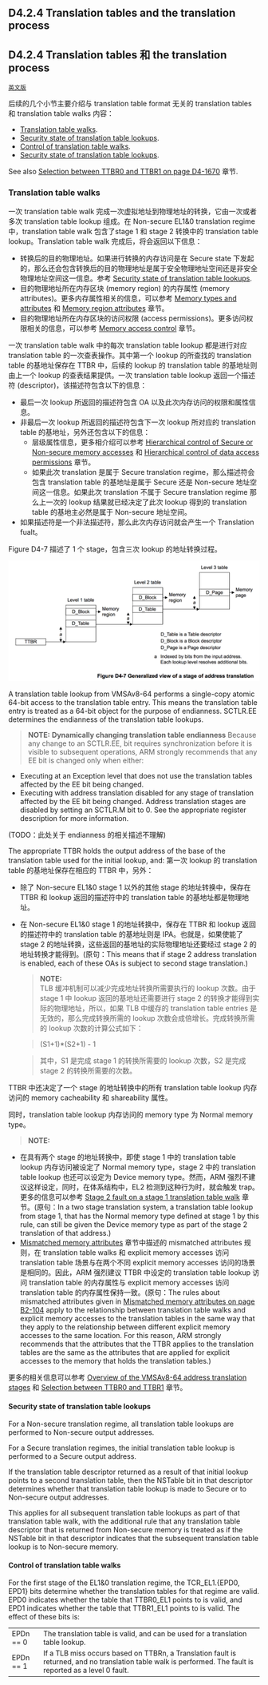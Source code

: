 ## D4.2.4 Translation tables and the translation process

## D4.2.4 Translation tables 和 the translation process

[`英文版`](../../en/chapter_d4/d42_4_translation_tables_and_the_translation_proces.html)

后续的几个小节主要介绍与 translation table format 无关的 translation tables 和 translation table walks 内容：
* [Translation table walks](#).
* [Security state of translation table lookups](#).
* [Control of translation table walks](#).
* [Security state of translation table lookups](#).

See also [Selection between TTBR0 and TTBR1 on page D4-1670](#) 章节.

### Translation table walks

一次 translation table walk 完成一次虚拟地址到物理地址的转换，它由一次或者多次 translation table lookup 组成。在 Non-secure EL1&0 translation regime 中，translation table walk 包含了stage 1 和 stage 2 转换中的 translation table lookup。Translation table walk 完成后，将会返回以下信息：
* 转换后的目的物理地址。如果进行转换的内存访问是在 Secure state 下发起的，那么还会包含转换后的目的物理地址是属于安全物理地址空间还是非安全物理地址空间这一信息。参考 [Security state of translation table lookups](#).
* 目的物理地址所在内存区块 (memory region) 的内存属性 (memory attributes)。更多内存属性相关的信息，可以参考 [Memory types and attributes](#) 和 [Memory region attributes](#) 章节。
* 目的物理地址所在内存区块的访问权限 (access permissions)。更多访问权限相关的信息，可以参考 [Memory access control](#) 章节。

一次 translation table walk 中的每次 translation table lookup 都是进行对应 translation table 的一次查表操作。其中第一个 lookup 的所查找的 translation table 的基地址保存在 TTBR 中，后续的 lookup 的 translation table 的基地址则由上一个 lookup 的查表结果提供。一次 translation table lookup 返回一个描述符 (descriptor)，该描述符包含以下的信息：
* 最后一次 lookup 所返回的描述符包含 OA 以及此次内存访问的权限和属性信息。
* 非最后一次 lookup 所返回的描述符包含下一次 lookup 所对应的 translation table 的基地址，另外还包含以下的信息：
    - 层级属性信息，更多相介绍可以参考 [Hierarchical control of Secure or Non-secure memory accesses](#) 和 [Hierarchical control of data access permissions](#) 章节。
    - 如果此次 translation 是属于 Secure translation regime，那么描述符会包含 translation table 的基地址是属于 Secure 还是 Non-secure 地址空间这一信息。如果此次 translation 不属于 Secure translation regime 那么上一次的 lookup 结果就已经决定了此次 lookup 得到的 translation table 的基地主必然是属于 Non-secure 地址空间。
* 如果描述符是一个非法描述符，那么此次内存访问就会产生一个 Translation fualt。

Figure D4-7 描述了 1 个 stage，包含三次 lookup 的地址转换过程。

![](figure_d4_7.png)

A translation table lookup from VMSAv8-64 performs a single-copy atomic 64-bit access to the translation table entry. This means the translation table entry is treated as a 64-bit object for the purpose of endianness. SCTLR.EE determines the endianness of the translation table lookups.

> **NOTE:**
**Dynamically changing translation table endianness**
Because any change to an SCTLR.EE, bit requires synchronization before it is visible to subsequent operations, ARM strongly recommends that any EE bit is changed only when either:  
* Executing at an Exception level that does not use the translation tables affected by the EE bit being changed.
* Executing with address translation disabled for any stage of translation affected by the EE bit being changed.
Address translation stages are disabled by setting an SCTLR.M bit to 0. See the appropriate register description for more information.

(TODO：此处关于 endianness 的相关描述不理解)


The appropriate TTBR holds the output address of the base of the translation table used for the initial lookup, and:
第一次 lookup 的 translation table 的基地址保存在相应的 TTBR 中，另外：

* 除了 Non-secure EL1&0 stage 1 以外的其他 stage 的地址转换中，保存在 TTBR 和 lookup 返回的描述符中的 translation table 的基地址都是物理地址。
* 在 Non-secure EL1&0 stage 1 的地址转换中，保存在 TTBR 和 lookup 返回的描述符中的 translation table 的基地址则是 IPA。也就是，如果使能了 stage 2 的地址转换，这些返回的基地址的实际物理地址还要经过 stage 2 的地址转换才能得到。(原句：This means that if stage 2 address translation is enabled, each of these OAs is subject to second stage translation.)

    > **NOTE:**  
    TLB 缓冲机制可以减少完成地址转换所需要执行的 lookup 次数。由于 stage 1 中 lookup 返回的基地址还需要进行 stage 2 的转换才能得到实际的物理地址，所以，如果 TLB 中缓存的 translation table entries 是无效的，那么完成转换所需的 lookup 次数会成倍增长。完成转换所需的 lookup 次数的计算公式如下：

    > (S1+1)*(S2+1) - 1
    
    > 其中，S1 是完成 stage 1 的转换所需要的 lookup 次数，S2 是完成 stage 2 的转换所需要的次数。

TTBR 中还决定了一个 stage 的地址转换中的所有 translation table lookup 内存访问的 memory cacheability 和 shareability 属性。

同时，translation table lookup 内存访问的 memory type 为 Normal memory type。

> **NOTE:**
* 在具有两个 stage 的地址转换中，即使 stage 1 中的 translation table lookup 内存访问被设定了 Normal memory type，stage 2 中的 translation table lookup 也还可以设定为 Device memory type。然而，ARM 强烈不建议这样设定，同时，在体系结构中，EL2 检测到这种行为时，就会触发 trap。更多的信息可以参考 [Stage 2 fault on a stage 1 translation table walk](#) 章节。(原句：In a two stage translation system, a translation table lookup from stage 1, that has the Normal memory type defined at stage 1 by this rule, can still be given the Device memory type as part of the stage 2 translation of that address.)
* [Mismatched memory attributes](#) 章节中描述的 mismatched attributes 规则，在 translation table walks 和 explicit memory accesses 访问 translation table 场景与在两个不同 explicit memory accesses 访问的场景是相同的。因此，ARM 强烈建议 TTBR 中设定的 translation table lookup 访问 translation table 的内存属性与 explicit memory accesses 访问 translation table 的内存属性保持一致。(原句：The rules about mismatched attributes given in [Mismatched memory attributes on page B2-104](#) apply to the relationship between translation table walks and explicit memory accesses to the translation tables in the same way that they apply to the relationship between different explicit memory accesses to the same location. For this reason, ARM strongly recommends that the attributes that the TTBR applies to the translation tables are the same as the attributes that are applied for explicit accesses to the memory that holds the translation tables.)


更多的相关信息可以参考 [ Overview of the VMSAv8-64 address translation stages](#) 和 [Selection between TTBR0 and TTBR1](#) 章节。

#### Security state of translation table lookups

For a Non-secure translation regime, all translation table lookups are performed to Non-secure output addresses.

For a Secure translation regimes, the initial translation table lookup is performed to a Secure output address.

If the translation table descriptor returned as a result of that initial lookup points to a second translation table, then the NSTable bit in that descriptor determines whether that translation table lookup is made to Secure or to Non-secure output addresses.

This applies for all subsequent translation table lookups as part of that translation table walk, with the additional rule that any translation table descriptor that is returned from Non-secure memory is treated as if the NSTable bit in that descriptor indicates that the subsequent translation table lookup is to Non-secure memory.



#### Control of translation table walks

For the first stage of the EL1&0 translation regime, the TCR_EL1.{EPD0, EPD1} bits determine whether the translation tables for that regime are valid. EPD0 indicates whether the table that TTBR0_EL1 points to is valid, and EPD1 indicates whether the table that TTBR1_EL1 points to is valid. The effect of these bits is:

| | |
| -- | -- |
| EPDn == 0 | The translation table is valid, and can be used for a translation table lookup. |
| EPDn == 1 | If a TLB miss occurs based on TTBRn, a Translation fault is returned, and no translation table walk is performed. The fault is reported as a level 0 fault. |

